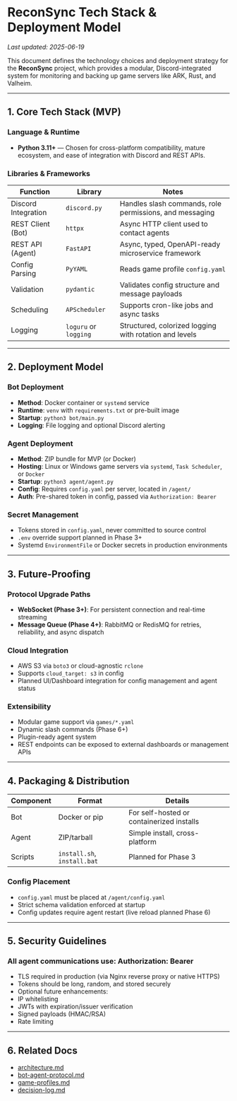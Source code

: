 # ReconSync Tech Stack & Deployment Model

_Last updated: 2025-06-19_

This document defines the technology choices and deployment strategy for the **ReconSync** project, which provides a modular, Discord-integrated system for monitoring and backing up game servers like ARK, Rust, and Valheim.

---

## 1. Core Tech Stack (MVP)

### Language & Runtime
- **Python 3.11+** — Chosen for cross-platform compatibility, mature ecosystem, and ease of integration with Discord and REST APIs.

### Libraries & Frameworks

| Function               | Library               | Notes |
|------------------------|-----------------------|-------|
| Discord Integration    | `discord.py`          | Handles slash commands, role permissions, and messaging |
| REST Client (Bot)      | `httpx`               | Async HTTP client used to contact agents |
| REST API (Agent)       | `FastAPI`             | Async, typed, OpenAPI-ready microservice framework |
| Config Parsing         | `PyYAML`              | Reads game profile `config.yaml` |
| Validation             | `pydantic`            | Validates config structure and message payloads |
| Scheduling             | `APScheduler`         | Supports cron-like jobs and async tasks |
| Logging                | `loguru` or `logging` | Structured, colorized logging with rotation and levels |

---

## 2. Deployment Model

### Bot Deployment
- **Method**: Docker container or `systemd` service
- **Runtime**: `venv` with `requirements.txt` or pre-built image
- **Startup**: `python3 bot/main.py`
- **Logging**: File logging and optional Discord alerting

### Agent Deployment
- **Method**: ZIP bundle for MVP (or Docker)
- **Hosting**: Linux or Windows game servers via `systemd`, `Task Scheduler`, or `Docker`
- **Startup**: `python3 agent/agent.py`
- **Config**: Requires `config.yaml` per server, located in `/agent/`
- **Auth**: Pre-shared token in config, passed via `Authorization: Bearer`

### Secret Management
- Tokens stored in `config.yaml`, never committed to source control
- `.env` override support planned in Phase 3+
- Systemd `EnvironmentFile` or Docker secrets in production environments

---

## 3. Future-Proofing

### Protocol Upgrade Paths
- **WebSocket (Phase 3+)**: For persistent connection and real-time streaming
- **Message Queue (Phase 4+)**: RabbitMQ or RedisMQ for retries, reliability, and async dispatch

### Cloud Integration
- AWS S3 via `boto3` or cloud-agnostic `rclone`
- Supports `cloud_target: s3` in config
- Planned UI/Dashboard integration for config management and agent status

### Extensibility
- Modular game support via `games/*.yaml`
- Dynamic slash commands (Phase 6+)
- Plugin-ready agent system
- REST endpoints can be exposed to external dashboards or management APIs

---

## 4. Packaging & Distribution

| Component | Format        | Details |
|-----------|---------------|---------|
| Bot       | Docker or pip | For self-hosted or containerized installs |
| Agent     | ZIP/tarball   | Simple install, cross-platform |
| Scripts   | `install.sh`, `install.bat` | Planned for Phase 3 |

### Config Placement
- `config.yaml` must be placed at `/agent/config.yaml`
- Strict schema validation enforced at startup
- Config updates require agent restart (live reload planned Phase 6)

---

## 5. Security Guidelines

### All agent communications use: Authorization: Bearer <token>
- TLS required in production (via Nginx reverse proxy or native HTTPS)
- Tokens should be long, random, and stored securely
- Optional future enhancements:
- IP whitelisting
- JWTs with expiration/issuer verification
- Signed payloads (HMAC/RSA)
- Rate limiting

---

## 6. Related Docs

- [architecture.md](architecture.md)
- [bot-agent-protocol.md](bot-agent-protocol.md)
- [game-profiles.md](game-profiles.md)
- [decision-log.md](decision-log.md)
